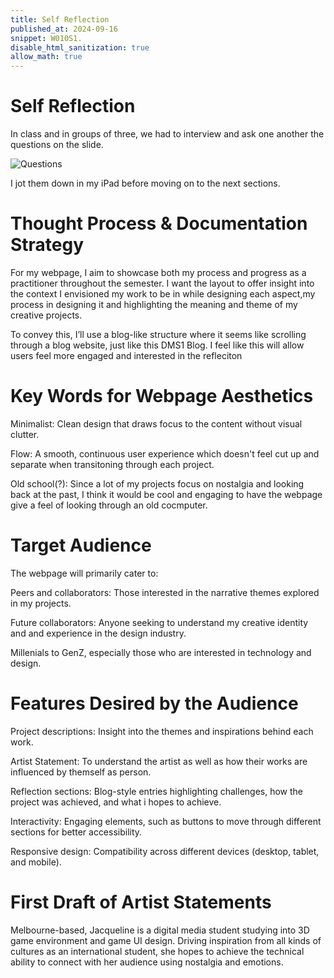 ```yaml
---
title: Self Reflection
published_at: 2024-09-16
snippet: W010S1.
disable_html_sanitization: true
allow_math: true
---
```


# Self Reflection

In class and in groups of three, we had to interview and ask one another the questions on the slide.

![Questions](/w010s1/w10s1.jpg)

I jot them down in my iPad before moving on to the next sections.

# Thought Process & Documentation Strategy

For my webpage, I aim to showcase both my process and progress as a practitioner throughout the semester. I want the layout to offer insight into the context I envisioned my work to be in while designing each aspect,my process in designing it and highlighting the meaning and theme of my creative projects.

To convey this, I’ll use a blog-like structure where it seems like scrolling through a blog website, just like this DMS1 Blog. I feel like this will allow users feel more engaged and interested in the refleciton

# Key Words for Webpage Aesthetics

Minimalist: Clean design that draws focus to the content without visual clutter.

Flow: A smooth, continuous user experience which doesn't feel cut up and separate when transitoning through each project.

Old school(?): Since a lot of my projects focus on nostalgia and looking back at the past, I think it would be cool and engaging to have the webpage give a feel of looking through an old cocmputer.

# Target Audience

The webpage will primarily cater to:

Peers and collaborators: Those interested in the narrative themes explored in my projects.

Future collaborators: Anyone seeking to understand my creative identity and and experience in the design industry.

Millenials to GenZ, especially those who are interested in technology and design.

# Features Desired by the Audience

Project descriptions: Insight into the themes and inspirations behind each work.

Artist Statement: To understand the artist as well as how their works are influenced by themself as  person.

Reflection sections: Blog-style entries highlighting challenges, how the project was achieved, and what i hopes to achieve.

Interactivity: Engaging elements, such as buttons to move through different sections for better accessibility.

Responsive design: Compatibility across different devices (desktop, tablet, and mobile).

# First Draft of Artist Statements

Melbourne-based, Jacqueline is a digital media student studying into 3D game environment and game UI design. Driving inspiration from all kinds of cultures as an international student, she hopes to achieve the technical ability to connect with her
audience using nostalgia and emotions.